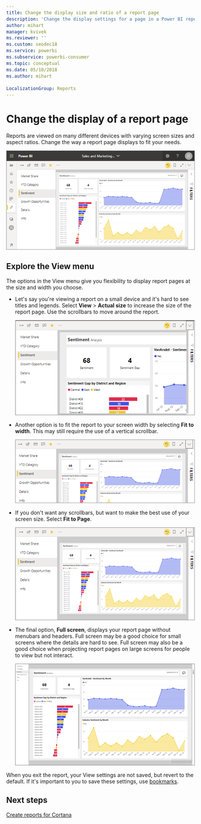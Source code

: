```yaml
---
title: Change the display size and ratio of a report page
description: 'Change the display settings for a page in a Power BI report'
author: mihart
manager: kvivek
ms.reviewer: ''
ms.custom: seodec18
ms.service: powerbi
ms.subservice: powerbi-consumer
ms.topic: conceptual
ms.date: 05/10/2018
ms.author: mihart

LocalizationGroup: Reports
---
```

# Change the display of a report page
Reports are viewed on many different devices with varying screen sizes and aspect ratios.  Change the way a report page displays to fit your needs.    

![report displays in canvas](media/end-user-report-view/power-bi-report.png)

## Explore the View menu
The options in the View menu give you flexibility to display report pages at the size and width you choose.

- Let's say you're viewing a report on a small device and it's hard to see titles and legends.  Select **View** > **Actual size** to increase the size of the report page. Use the scrollbars to move around the report. 

    ![report displays in canvas, with two scrollbar](media/end-user-report-view/power-bi-actal-size-new.png)


- Another option is to fit the report to your screen width by selecting **Fit to width**. This may still require the use of a vertical scrollbar.

  ![report displays using full canvas width](media/end-user-report-view/power-bi-fit-to-width-new.png)

- If you don't want any scrollbars, but want to make the best use of your screen size.  Select **Fit to Page**.

   ![report displays without scrollbars](media/end-user-report-view/power-bi-fit-to-width.png)

   
- The final option, **Full screen**, displays your report page without menubars and headers. Full screen may be a good choice for small screens where the details are hard to see.  Full screen may also be a good choice when projecting report pages on large screens for people to view but not interact.  

    ![report displays full screen](media/end-user-report-view/power-bi-full-screen.png)

When you exit the report, your View settings are not saved, but revert to the default. If it's important to you to save these settings, use [bookmarks](end-user-bookmarks.md). 

## Next steps
[Create reports for Cortana](../service-cortana-answer-cards.md)
